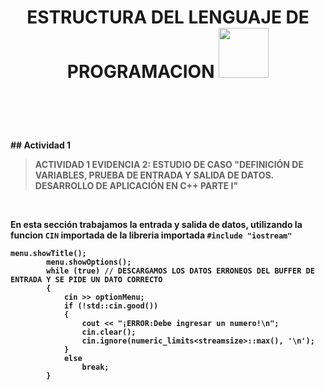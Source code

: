 <header>
<H1 align="center"><Strong>ESTRUCTURA DEL LENGUAJE DE PROGRAMACION  <img src="https://art.pixilart.com/0d92ea76c0f540a.gif" width="80px"></H1>
<br>
</header>
## Actividad 1

>ACTIVIDAD 1  EVIDENCIA 2: ESTUDIO DE CASO "DEFINICIÓN DE VARIABLES, PRUEBA DE ENTRADA Y SALIDA DE DATOS. DESARROLLO DE APLICACIÓN EN C++ PARTE I"

<br>

<body>
<p align="left"> En esta sección trabajamos la entrada y salida de datos, utilizando la funcion <code>CIN</code> importada de la libreria importada <code>#include "iostream"</code></p>

```
menu.showTitle();
		menu.showOptions();
		while (true) // DESCARGAMOS LOS DATOS ERRONEOS DEL BUFFER DE ENTRADA Y SE PIDE UN DATO CORRECTO
		{
			cin >> optionMenu;
			if (!std::cin.good())
			{
				cout << "¡ERROR:Debe ingresar un numero!\n";
				cin.clear();
				cin.ignore(numeric_limits<streamsize>::max(), '\n');
			}
			else
				break;
		}
 ```
</body>
